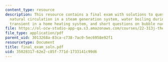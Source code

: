 ```yaml
---
content_type: resource
description: This resource contains a final exam with solutions to questions on steady-state
  natural circulation in a steam generation system, water boiling during a loss-of-flow
  transient in a home heating system, and short questions on bubble nucleation.
file: https://ol-ocw-studio-app-qa.s3.amazonaws.com/courses/22-313j-thermal-hydraulics-in-power-technology-spring-2007/3502831762e2c85f771d1733141c99d6_final_exam_soln.pdf
file_type: application/pdf
parent_uid: 3013268a-83ca-c738-7ac0-5ec6958e92f1
resourcetype: Document
title: final_exam_soln.pdf
uid: 35028317-62e2-c85f-771d-1733141c99d6
---
```

